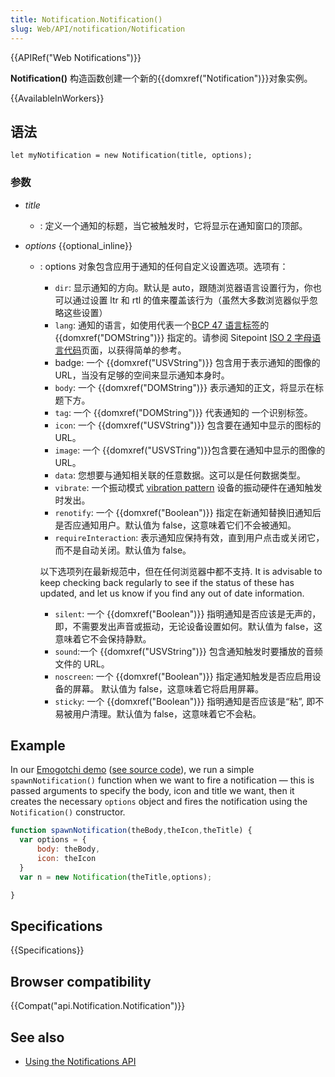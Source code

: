 ```yaml
---
title: Notification.Notification()
slug: Web/API/notification/Notification
---
```

{{APIRef("Web Notifications")}}

**Notification()** 构造函数创建一个新的{{domxref("Notification")}}对象实例。

{{AvailableInWorkers}}

## 语法

```plain
let myNotification = new Notification(title, options);
```

### 参数

- _title_
  - : 定义一个通知的标题，当它被触发时，它将显示在通知窗口的顶部。
- _options_ {{optional_inline}}

  - : options 对象包含应用于通知的任何自定义设置选项。选项有：

    - `dir`: 显示通知的方向。默认是 auto，跟随浏览器语言设置行为，你也可以通过设置 ltr 和 rtl 的值来覆盖该行为（虽然大多数浏览器似乎忽略这些设置）
    - `lang`: 通知的语言，如使用代表一个[BCP 47 语言标签](http://www.rfc-editor.org/rfc/bcp/bcp47.txt)的 {{domxref("DOMString")}} 指定的。请参阅 Sitepoint [ISO 2 字母语言代码](http://www.sitepoint.com/web-foundations/iso-2-letter-language-codes/)页面，以获得简单的参考。
    - badge: 一个 {{domxref("USVString")}} 包含用于表示通知的图像的 URL，当没有足够的空间来显示通知本身时。
    - `body`: 一个 {{domxref("DOMString")}} 表示通知的正文，将显示在标题下方。
    - `tag`: 一个 {{domxref("DOMString")}} 代表通知的 一个识别标签。
    - `icon`: 一个 {{domxref("USVString")}} 包含要在通知中显示的图标的 URL。
    - `image`: 一个 {{domxref("USVSTring")}}包含要在通知中显示的图像的 URL。
    - `data`: 您想要与通知相关联的任意数据。这可以是任何数据类型。
    - `vibrate`: 一个振动模式 [vibration pattern](/zh-CN/docs/Web/Guide/API/Vibration#Vibration_patterns) 设备的振动硬件在通知触发时发出。
    - `renotify`: 一个 {{domxref("Boolean")}} 指定在新通知替换旧通知后是否应通知用户。默认值为 false，这意味着它们不会被通知。
    - `requireInteraction`: 表示通知应保持有效，直到用户点击或关闭它，而不是自动关闭。默认值为 false。

    以下选项列在最新规范中，但在任何浏览器中都不支持. It is advisable to keep checking back regularly to see if the status of these has updated, and let us know if you find any out of date information.

    - `silent`: 一个 {{domxref("Boolean")}} 指明通知是否应该是无声的，即，不需要发出声音或振动，无论设备设置如何。默认值为 false，这意味着它不会保持静默。
    - `sound`:一个 {{domxref("USVString")}} 包含通知触发时要播放的音频文件的 URL。
    - `noscreen`: 一个 {{domxref("Boolean")}} 指定通知触发是否应启用设备的屏幕。 默认值为 false，这意味着它将启用屏幕。
    - `sticky`: 一个 {{domxref("Boolean")}} 指明通知是否应该是“粘”, 即不易被用户清理。默认值为 false，这意味着它不会粘。

## Example

In our [Emogotchi demo](http://mdn.github.io/emogotchi/) ([see source code](https://github.com/mdn/emogotchi)), we run a simple `spawnNotification()` function when we want to fire a notification — this is passed arguments to specify the body, icon and title we want, then it creates the necessary `options` object and fires the notification using the `Notification()` constructor.

```js
function spawnNotification(theBody,theIcon,theTitle) {
  var options = {
      body: theBody,
      icon: theIcon
  }
  var n = new Notification(theTitle,options);

}
```

## Specifications

{{Specifications}}

## Browser compatibility

{{Compat("api.Notification.Notification")}}

## See also

- [Using the Notifications API](/zh-CN/docs/Web/API/Notifications_API/Using_the_Notifications_API)
